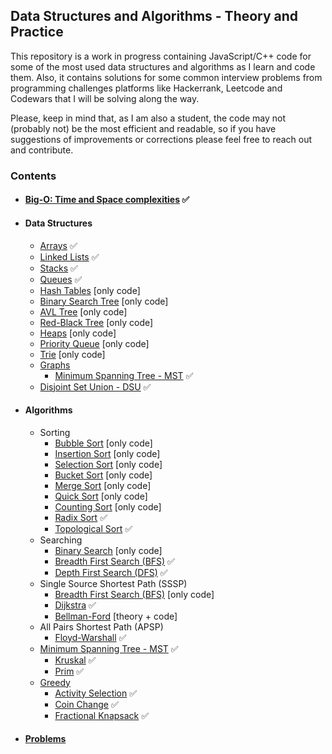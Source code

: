 ## Data Structures and Algorithms - Theory and Practice

This repository is a work in progress containing JavaScript/C++ code for some of the most used data structures and algorithms as I learn and code them. Also, it contains solutions for some common interview problems from programming challenges platforms like Hackerrank, Leetcode and Codewars that I will be solving along the way.

Please, keep in mind that, as I am also a student, the code may not (probably not) be the most efficient and readable, so if you have suggestions of improvements or corrections please feel free to reach out and contribute.

### Contents

- #### [Big-O: Time and Space complexities](/Big-O/README.md) :white_check_mark:
- #### Data Structures
  - [Arrays](DataStructures/Array/README.md) :white_check_mark:
  - [Linked Lists](DataStructures/Linked%20List/README.md) :white_check_mark:
  - [Stacks](DataStructures/Stack/README.md) :white_check_mark:
  - [Queues](DataStructures/Queue/README.md) :white_check_mark:
  - [Hash Tables](DataStructures/Hash%20Table/README.md) [only code]
  - [Binary Search Tree](/DataStructures/Binary%20Search%20Tree/README.md) [only code]
  - [AVL Tree](/DataStructures/AVL%20Tree/README.md) [only code]
  - [Red-Black Tree](/DataStructures/Red-Black%20Tree/README.md) [only code]
  - [Heaps](/DataStructures/Heaps/README.md) [only code]
  - [Priority Queue](DataStructures/Priority%20Queue/README.md) [only code]
  - [Trie](DataStructures/Tries/README.md) [only code]
  - [Graphs](DataStructures/Graphs/README.md)
    - [Minimum Spanning Tree - MST](/DataStructures/Graphs/Minimum%20Spanning%20Tree/README.md) :white_check_mark:
  - [Disjoint Set Union - DSU](/DataStructures/Disjoint%20Set/README.md) :white_check_mark:
- #### Algorithms
  - Sorting
    - [Bubble Sort](/Algorithms/Sorting/Bubble%20Sort/README.md) [only code]
    - [Insertion Sort](/Algorithms/Sorting/Insertion%20Sort/README.md) [only code]
    - [Selection Sort](/Algorithms/Sorting/Selection%20Sort/README.md) [only code]
    - [Bucket Sort](/Algorithms/Sorting/Bucket%20Sort/README.md) [only code]
    - [Merge Sort](/Algorithms/Sorting/Merge%20Sort/README.md) [only code]
    - [Quick Sort](/Algorithms/Sorting/Quick%20Sort/README.md) [only code]
    - [Counting Sort](/Algorithms/Sorting/Counting%20Sort/README.md) [only code]
    - [Radix Sort](Algorithms/Sorting/Radix%20Sort/README.md) :white_check_mark:
    - [Topological Sort](Algorithms/Sorting/Topological%20Sort/README.md) :white_check_mark:
  - Searching
    - [Binary Search](/Algorithms/Searching/Binary%20Search/README.md) [only code]
    - [Breadth First Search (BFS)](Algorithms/Searching/Breadth%20First%20Search/README.md) :white_check_mark:
    - [Depth First Search (DFS)](Algorithms/Searching/Depth%20First%20Search/README.md) :white_check_mark:
  - Single Source Shortest Path (SSSP)
    - [Breadth First Search (BFS)](Algorithms/Shortest%20Path/Breadth%20First%20Search/README.md) [only code]
    - [Dijkstra](Algorithms/Shortest%20Path/Dijkstra/README.md) :white_check_mark:
    - [Bellman-Ford](Algorithms/Shortest%20Path/Bellman%20Ford/README.md) [theory + code]
  - All Pairs Shortest Path (APSP)
    - [Floyd-Warshall](Algorithms/Shortest%20Path/Floyd-Warshall/README.md) :white_check_mark:
  - [Minimum Spanning Tree - MST](/DataStructures/Graphs/Minimum%20Spanning%20Tree/README.md) :white_check_mark:
    - [Kruskal](/Algorithms/Minimum%20Spanning%20Tree/Kruskal/README.md) :white_check_mark:
    - [Prim](/Algorithms/Minimum%20Spanning%20Tree/Prim/README.md) :white_check_mark:
  - [Greedy](/Algorithms/Greedy/README.md)
    - [Activity Selection](/Algorithms/Greedy/Activity%20Selection/README.md) :white_check_mark:
    - [Coin Change](/Algorithms/Greedy/Coin%20Change/README.md) :white_check_mark:
    - [Fractional Knapsack](/Algorithms/Greedy/Fractional%20Knapsack/README.md) :white_check_mark:
- #### [Problems](/Problems/README.md)
